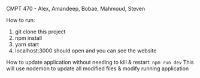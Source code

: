 CMPT 470 - Alex, Amandeep, Bobae, Mahmoud, Steven

How to run:

1. git clone this project
2. npm install
3. yarn start
4. localhost:3000 should open and you can see the website

How to update application without needing to kill & restart:
`npm run dev`
    This will use nodemon to update all modified files & modify running application
